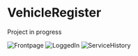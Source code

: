 # VehicleRegister

Project in progress






![Frontpage](https://user-images.githubusercontent.com/62704491/114837319-ddd02c80-9dd3-11eb-93cc-d9bae4e1792e.png)
![LoggedIn](https://user-images.githubusercontent.com/62704491/114837324-df015980-9dd3-11eb-9c50-23863eb954cf.png)
![ServiceHistory](https://user-images.githubusercontent.com/62704491/114837326-df015980-9dd3-11eb-9e26-1e485ce27201.png)

